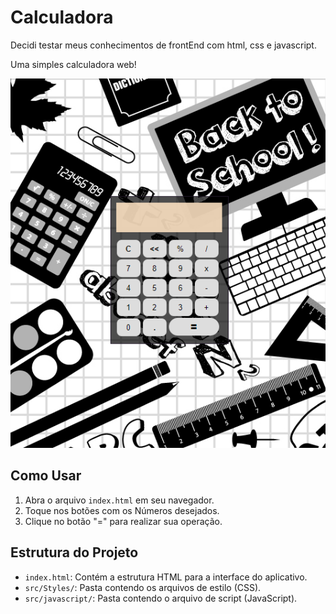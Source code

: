# Calculadora
 Decidi testar meus conhecimentos de frontEnd com html, css e javascript.




Uma simples calculadora web!

 ![Alt text](image.png)

 ## Como Usar
 
 1. Abra o arquivo `index.html` em seu navegador.
2. Toque nos botões com os Números desejados.
3. Clique no botão "=" para realizar sua operação.
   
## Estrutura do Projeto

- `index.html`: Contém a estrutura HTML para a interface do aplicativo.
- `src/Styles/`: Pasta contendo os arquivos de estilo (CSS).
- `src/javascript/`: Pasta contendo o arquivo de script (JavaScript).

